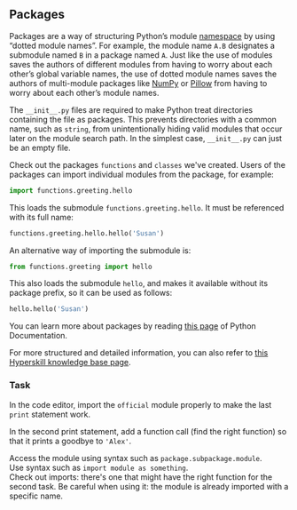 ## Packages

Packages are a way of structuring Python’s module [namespace](https://docs.python.org/3/tutorial/classes.html#python-scopes-and-namespaces) by using “dotted module 
names”. For example, the module name `A.B` designates a submodule named `B` in a package 
named `A`. Just like the use of modules saves the authors of different modules from 
having to worry about each other’s global variable names, the use of dotted module 
names saves the authors of multi-module packages like [NumPy](https://numpy.org/) 
or [Pillow](https://pypi.org/project/Pillow/) from having to worry about each other’s 
module names.

<div class="hint">The <code>__init__.py</code> files are required to make Python treat directories 
containing the file as packages. This prevents directories with a common name, such 
as <code>string</code>, from unintentionally hiding valid modules that occur later on the module search 
path. In the simplest case, <code>__init__.py</code> can just be an empty file.</div>

Check out the packages `functions` and `classes` we've created. Users of the packages 
can import individual modules from the package, for example:

```python
import functions.greeting.hello
```

This loads the submodule `functions.greeting.hello`. It must be referenced with its full name:

```python
functions.greeting.hello.hello('Susan')
```
An alternative way of importing the submodule is:

```python
from functions.greeting import hello
```

This also loads the submodule `hello`, and makes it available without its package prefix, 
so it can be used as follows:

```python
hello.hello('Susan')
```

You can learn more about packages by reading <a href="https://docs.python.org/3/tutorial/modules.html#packages">this page</a> of Python Documentation.

For more structured and detailed information, you can also refer to [this Hyperskill knowledge base page](https://hyperskill.org/learn/step/6384?utm_source=jba&utm_medium=jba_courses_links).

### Task
In the code editor, import the `official` module properly to make the last `print` 
statement work.

In the second print statement, add a function call (find the right function) so that it prints a goodbye to `'Alex'`.

<div class="hint">Access the module using syntax such as <code>package.subpackage.module</code>.</div>
<div class="hint">Use syntax such as <code>import module as something</code>.</div>
<div class="hint">Check out imports: there's one that might have the right function for the second task.
Be careful when using it: the module is already imported with a specific name.</div>
